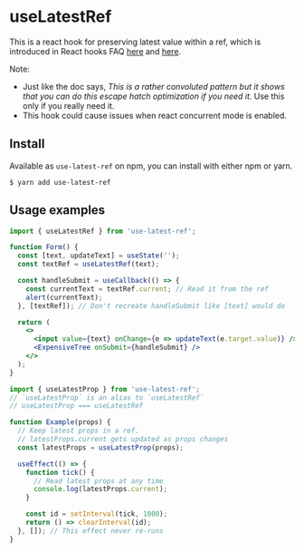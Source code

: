 # useLatestRef

This is a react hook for preserving latest value within a ref, which is introduced in React hooks FAQ [here](https://reactjs.org/docs/hooks-faq.html#what-can-i-do-if-my-effect-dependencies-change-too-often) and [here](https://reactjs.org/docs/hooks-faq.html#what-can-i-do-if-my-effect-dependencies-change-too-often).

Note:

- Just like the doc says, _This is a rather convoluted pattern but it shows that you can do this escape hatch optimization if you need it._ Use this only if you really need it.
- This hook could cause issues when react concurrent mode is enabled.

## Install

Available as `use-latest-ref` on npm, you can install with either npm or yarn.

```
$ yarn add use-latest-ref
```

## Usage examples

```jsx
import { useLatestRef } from 'use-latest-ref';

function Form() {
  const [text, updateText] = useState('');
  const textRef = useLatestRef(text);

  const handleSubmit = useCallback(() => {
    const currentText = textRef.current; // Read it from the ref
    alert(currentText);
  }, [textRef]); // Don't recreate handleSubmit like [text] would do

  return (
    <>
      <input value={text} onChange={e => updateText(e.target.value)} />
      <ExpensiveTree onSubmit={handleSubmit} />
    </>
  );
}
```

```jsx
import { useLatestProp } from 'use-latest-ref';
// `useLatestProp` is an alias to `useLatestRef`
// useLatestProp === useLatestRef

function Example(props) {
  // Keep latest props in a ref.
  // latestProps.current gets updated as props changes
  const latestProps = useLatestProp(props);

  useEffect(() => {
    function tick() {
      // Read latest props at any time
      console.log(latestProps.current);
    }

    const id = setInterval(tick, 1000);
    return () => clearInterval(id);
  }, []); // This effect never re-runs
}
```
